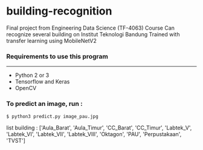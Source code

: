 # building-recognition

Final project from Engineering Data Science (TF-4063) Course
Can recognize several building on Institut Teknologi Bandung
Trained with transfer learning using MobileNetV2

### Requirements to use this program
--------
  - Python 2 or 3
  - Tensorflow and Keras
  - OpenCV



### To predict an image, run :

``` bash
$ python3 predict.py image_pau.jpg
```

list building :
['Aula_Barat', 'Aula_Timur', 'CC_Barat', 'CC_Timur', 'Labtek_V', 'Labtek_VI', 'Labtek_VII', 'Labtek_VIII', 'Oktagon', 'PAU', 'Perpustakaan', 'TVST']

